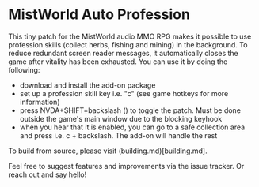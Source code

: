 # MistWorld Auto Profession

This tiny patch for the MistWorld audio MMO RPG makes it possible to use profession skills (collect herbs, fishing and mining) in the background. To reduce redundant screen reader messages, it automatically closes the game after vitality has been exhausted. You can use it by doing the following:

* download and install the add-on package
* set up a profession skill key i.e. "c" (see game hotkeys for more information)
* press NVDA+SHIFT+backslash (\) to toggle the patch. Must be done outside the game's main window due to the blocking keyhook
* when you hear that it is enabled, you can go to a safe collection area and press i.e. c + backslash. The  add-on will handle the rest

To build from source, please visit (building.md)[building.md].

Feel free to suggest features and improvements via the issue tracker. Or reach out and say hello!
